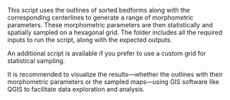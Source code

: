 This script uses the outlines of sorted bedforms along with the corresponding centerlines to generate a range of morphometric parameters. These morphometric parameters are then statistically and spatially sampled on a hexagonal grid.
The folder includes all the required inputs to run the script, along with the expected outputs.  

An additional script is available if you prefer to use a custom grid for statistical sampling.  

It is recommended to visualize the results—whether the outlines with their morphometric parameters or the sampled maps—using GIS software like QGIS to facilitate data exploration and analysis.
